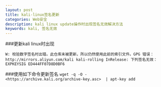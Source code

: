 ```yaml
---
layout: post
title: kali-linux签名更新
categories: Web安全
description: kali linux update操作时出现签名无效解决方法
keywords: kali, 签名无效
---
```


###更新kali linux时出现

``W: 校验数字签名时出错。此仓库未被更新，所以仍然使用此前的索引文件。GPG 错误：http://mirrors.aliyun.com/kali kali-rolling InRelease: 下列签名无效： EXPKEYSIG ED444FF07D8D0BF6``

###使用如下命令更新签名
``wget -q -O - <https://archive.kali.org/archive-key.asc>  | apt-key add``